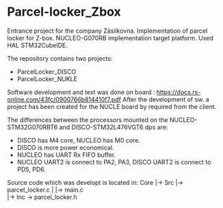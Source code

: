 # Parcel-locker_Zbox
Entrance project for the company Zásilkovna. Implementation of parcel locker for Z-box. NUCLEO-G070RB implementation target platform. Used HAL STM32CubeIDE.

The repository contains two projects:
  - ParcelLocker_DISCO
  - ParcelLocker_NUKLE
  
Software development and test was done on board : https://docs.rs-online.com/43fc/0900766b814410f7.pdf
After the development of sw. a project has been created for the NUCLE board by required from the client.

The differences between the processors mounted on the NUCLEO-STM32G070RBT6 and DISCO-STM32L476VGT6 dps are:
  - DISCO has M4 core, NUCLEO has M0 core.
  - DISCO is more power economical.
  - NUCLEO has UART Rx FIFO buffer.
  - NUCLEO UART2 is connect to PA2, PA3, DISCO UART2 is connect to PD5, PD6. 

Source code which was developt is located in: 
Core |-> Src |-> parcel_locker.c
     |       |-> main.c  
     |-> Inc -> parcel_locker.h
